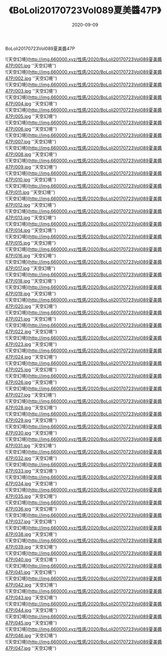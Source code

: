 ﻿---
layout: post
title:  《BoLoli20170723Vol089夏美醬47P》
date:   2020-09-09
img: http://img.660000.xyz/性感/2020/BoLoli20170723Vol089夏美醬47P/000.jpg
categories: [美女, 性感, 泳衣]
---

BoLoli20170723Vol089夏美醬47P



![天空幻境](http://img.660000.xyz/性感/2020/BoLoli20170723Vol089夏美醬47P/001.jpg ''天空幻境'') <br>
![天空幻境](http://img.660000.xyz/性感/2020/BoLoli20170723Vol089夏美醬47P/002.jpg ''天空幻境'') <br>
![天空幻境](http://img.660000.xyz/性感/2020/BoLoli20170723Vol089夏美醬47P/003.jpg ''天空幻境'') <br>
![天空幻境](http://img.660000.xyz/性感/2020/BoLoli20170723Vol089夏美醬47P/004.jpg ''天空幻境'') <br>
![天空幻境](http://img.660000.xyz/性感/2020/BoLoli20170723Vol089夏美醬47P/005.jpg ''天空幻境'') <br>
![天空幻境](http://img.660000.xyz/性感/2020/BoLoli20170723Vol089夏美醬47P/006.jpg ''天空幻境'') <br>
![天空幻境](http://img.660000.xyz/性感/2020/BoLoli20170723Vol089夏美醬47P/007.jpg ''天空幻境'') <br>
![天空幻境](http://img.660000.xyz/性感/2020/BoLoli20170723Vol089夏美醬47P/008.jpg ''天空幻境'') <br>
![天空幻境](http://img.660000.xyz/性感/2020/BoLoli20170723Vol089夏美醬47P/009.jpg ''天空幻境'') <br>
![天空幻境](http://img.660000.xyz/性感/2020/BoLoli20170723Vol089夏美醬47P/010.jpg ''天空幻境'') <br>
![天空幻境](http://img.660000.xyz/性感/2020/BoLoli20170723Vol089夏美醬47P/011.jpg ''天空幻境'') <br>
![天空幻境](http://img.660000.xyz/性感/2020/BoLoli20170723Vol089夏美醬47P/012.jpg ''天空幻境'') <br>
![天空幻境](http://img.660000.xyz/性感/2020/BoLoli20170723Vol089夏美醬47P/013.jpg ''天空幻境'') <br>
![天空幻境](http://img.660000.xyz/性感/2020/BoLoli20170723Vol089夏美醬47P/014.jpg ''天空幻境'') <br>
![天空幻境](http://img.660000.xyz/性感/2020/BoLoli20170723Vol089夏美醬47P/015.jpg ''天空幻境'') <br>
![天空幻境](http://img.660000.xyz/性感/2020/BoLoli20170723Vol089夏美醬47P/016.jpg ''天空幻境'') <br>
![天空幻境](http://img.660000.xyz/性感/2020/BoLoli20170723Vol089夏美醬47P/017.jpg ''天空幻境'') <br>
![天空幻境](http://img.660000.xyz/性感/2020/BoLoli20170723Vol089夏美醬47P/018.jpg ''天空幻境'') <br>
![天空幻境](http://img.660000.xyz/性感/2020/BoLoli20170723Vol089夏美醬47P/019.jpg ''天空幻境'') <br>
![天空幻境](http://img.660000.xyz/性感/2020/BoLoli20170723Vol089夏美醬47P/020.jpg ''天空幻境'') <br>
![天空幻境](http://img.660000.xyz/性感/2020/BoLoli20170723Vol089夏美醬47P/021.jpg ''天空幻境'') <br>
![天空幻境](http://img.660000.xyz/性感/2020/BoLoli20170723Vol089夏美醬47P/022.jpg ''天空幻境'') <br>
![天空幻境](http://img.660000.xyz/性感/2020/BoLoli20170723Vol089夏美醬47P/023.jpg ''天空幻境'') <br>
![天空幻境](http://img.660000.xyz/性感/2020/BoLoli20170723Vol089夏美醬47P/024.jpg ''天空幻境'') <br>
![天空幻境](http://img.660000.xyz/性感/2020/BoLoli20170723Vol089夏美醬47P/025.jpg ''天空幻境'') <br>
![天空幻境](http://img.660000.xyz/性感/2020/BoLoli20170723Vol089夏美醬47P/026.jpg ''天空幻境'') <br>
![天空幻境](http://img.660000.xyz/性感/2020/BoLoli20170723Vol089夏美醬47P/027.jpg ''天空幻境'') <br>
![天空幻境](http://img.660000.xyz/性感/2020/BoLoli20170723Vol089夏美醬47P/028.jpg ''天空幻境'') <br>
![天空幻境](http://img.660000.xyz/性感/2020/BoLoli20170723Vol089夏美醬47P/029.jpg ''天空幻境'') <br>
![天空幻境](http://img.660000.xyz/性感/2020/BoLoli20170723Vol089夏美醬47P/030.jpg ''天空幻境'') <br>
![天空幻境](http://img.660000.xyz/性感/2020/BoLoli20170723Vol089夏美醬47P/031.jpg ''天空幻境'') <br>
![天空幻境](http://img.660000.xyz/性感/2020/BoLoli20170723Vol089夏美醬47P/032.jpg ''天空幻境'') <br>
![天空幻境](http://img.660000.xyz/性感/2020/BoLoli20170723Vol089夏美醬47P/033.jpg ''天空幻境'') <br>
![天空幻境](http://img.660000.xyz/性感/2020/BoLoli20170723Vol089夏美醬47P/034.jpg ''天空幻境'') <br>
![天空幻境](http://img.660000.xyz/性感/2020/BoLoli20170723Vol089夏美醬47P/035.jpg ''天空幻境'') <br>
![天空幻境](http://img.660000.xyz/性感/2020/BoLoli20170723Vol089夏美醬47P/036.jpg ''天空幻境'') <br>
![天空幻境](http://img.660000.xyz/性感/2020/BoLoli20170723Vol089夏美醬47P/037.jpg ''天空幻境'') <br>
![天空幻境](http://img.660000.xyz/性感/2020/BoLoli20170723Vol089夏美醬47P/038.jpg ''天空幻境'') <br>
![天空幻境](http://img.660000.xyz/性感/2020/BoLoli20170723Vol089夏美醬47P/039.jpg ''天空幻境'') <br>
![天空幻境](http://img.660000.xyz/性感/2020/BoLoli20170723Vol089夏美醬47P/040.jpg ''天空幻境'') <br>
![天空幻境](http://img.660000.xyz/性感/2020/BoLoli20170723Vol089夏美醬47P/041.jpg ''天空幻境'') <br>
![天空幻境](http://img.660000.xyz/性感/2020/BoLoli20170723Vol089夏美醬47P/042.jpg ''天空幻境'') <br>
![天空幻境](http://img.660000.xyz/性感/2020/BoLoli20170723Vol089夏美醬47P/043.jpg ''天空幻境'') <br>
![天空幻境](http://img.660000.xyz/性感/2020/BoLoli20170723Vol089夏美醬47P/044.jpg ''天空幻境'') <br>
![天空幻境](http://img.660000.xyz/性感/2020/BoLoli20170723Vol089夏美醬47P/045.jpg ''天空幻境'') <br>
![天空幻境](http://img.660000.xyz/性感/2020/BoLoli20170723Vol089夏美醬47P/046.jpg ''天空幻境'') <br>
![天空幻境](http://img.660000.xyz/性感/2020/BoLoli20170723Vol089夏美醬47P/047.jpg ''天空幻境'') <br>